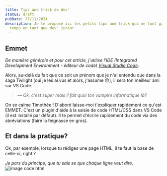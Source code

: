 ```yaml
---
title: Tips and trick de dev'
status: draft
pubDate: 27/11/2024
description: Je te propose ici les petits tips and trick qui me font gagné du
  temps en tant que dev' junior
---
```

## Emmet

*De manière générale et pour cet article, j'utilise l'IDE (Integrated Development Environment - éditeur de code) [Visual Studio Code](https://code.visualstudio.com/download)*.

Alors, au-delà du fait que ce soit un prénom que je n'ai entendu que dans la saga Twilight (oui je les ai vus et alors, j'assume 😝), il sera ton meilleur ami sur VS Code.

> — <cite>Ok, c'est super mais il fait quoi ton vampire informatique là?</cite>

On se calme Timothée ! D'abord laisse-moi t'expliquer rapidement ce qu'est EMMET.
C'est un plugin d'aide à la saisie de code HTML/CSS dans VS Code (il est installé par défaut). Il te permet d'écrire rapidement du code via des abréviations (faire la feignasse en gros).

## Et dans la pratique?

Ok, par exemple, lorsque tu rédiges une page HTML, il te faut la base de celle-ci, right ?

*Je pars du principe, que tu sais se que chaque ligne veut dire.*
![image code html](/images/uploads/code.png) 
